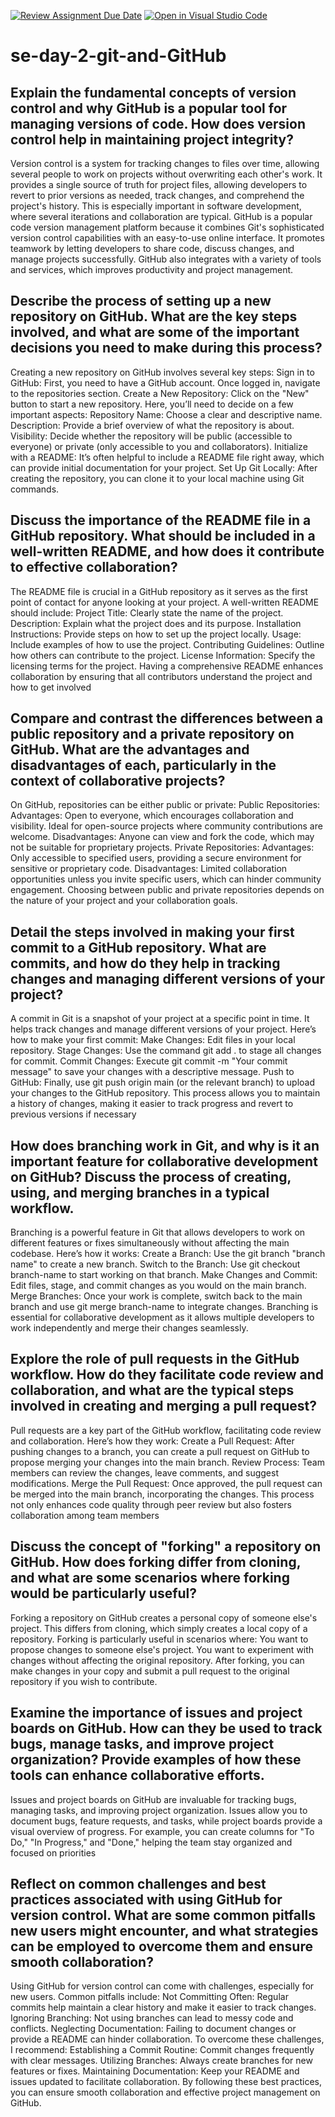[![Review Assignment Due Date](https://classroom.github.com/assets/deadline-readme-button-22041afd0340ce965d47ae6ef1cefeee28c7c493a6346c4f15d667ab976d596c.svg)](https://classroom.github.com/a/8wgCKhpZ)
[![Open in Visual Studio Code](https://classroom.github.com/assets/open-in-vscode-2e0aaae1b6195c2367325f4f02e2d04e9abb55f0b24a779b69b11b9e10269abc.svg)](https://classroom.github.com/online_ide?assignment_repo_id=15594809&assignment_repo_type=AssignmentRepo)
# se-day-2-git-and-GitHub
## Explain the fundamental concepts of version control and why GitHub is a popular tool for managing versions of code. How does version control help in maintaining project integrity?

Version control is a system for tracking changes to files over time, allowing several people to work on projects without overwriting each other's work. It provides a single source of truth for project files, allowing developers to revert to prior versions as needed, track changes, and comprehend the project's history. This is especially important in software development, where several iterations and collaboration are typical.
GitHub is a popular code version management platform because it combines Git's sophisticated version control capabilities with an easy-to-use online interface. It promotes teamwork by letting developers to share code, discuss changes, and manage projects successfully. GitHub also integrates with a variety of tools and services, which improves productivity and project management.

## Describe the process of setting up a new repository on GitHub. What are the key steps involved, and what are some of the important decisions you need to make during this process?

Creating a new repository on GitHub involves several key steps:
  Sign in to GitHub: First, you need to have a GitHub account. Once logged in, navigate to the repositories section.
  Create a New Repository: Click on the "New" button to start a new repository. Here, you’ll need to decide on a few important aspects:
  Repository Name: Choose a clear and descriptive name.
  Description: Provide a brief overview of what the repository is about.
  Visibility: Decide whether the repository will be public (accessible to everyone) or private (only accessible to you and collaborators).
  Initialize with a README: It’s often helpful to include a README file right away, which can provide initial documentation for your project.
  Set Up Git Locally: After creating the repository, you can clone it to your local machine using Git commands.

## Discuss the importance of the README file in a GitHub repository. What should be included in a well-written README, and how does it contribute to effective collaboration?

The README file is crucial in a GitHub repository as it serves as the first point of contact for anyone looking at your project. A well-written README should include:
Project Title: Clearly state the name of the project.
Description: Explain what the project does and its purpose.
Installation Instructions: Provide steps on how to set up the project locally.
Usage: Include examples of how to use the project.
Contributing Guidelines: Outline how others can contribute to the project.
License Information: Specify the licensing terms for the project.
Having a comprehensive README enhances collaboration by ensuring that all contributors understand the project and how to get involved

## Compare and contrast the differences between a public repository and a private repository on GitHub. What are the advantages and disadvantages of each, particularly in the context of collaborative projects?

On GitHub, repositories can be either public or private:
Public Repositories:
Advantages: Open to everyone, which encourages collaboration and visibility. Ideal for open-source projects where community contributions are welcome.
Disadvantages: Anyone can view and fork the code, which may not be suitable for proprietary projects.
Private Repositories:
Advantages: Only accessible to specified users, providing a secure environment for sensitive or proprietary code.
Disadvantages: Limited collaboration opportunities unless you invite specific users, which can hinder community engagement.
Choosing between public and private repositories depends on the nature of your project and your collaboration goals.

## Detail the steps involved in making your first commit to a GitHub repository. What are commits, and how do they help in tracking changes and managing different versions of your project?

A commit in Git is a snapshot of your project at a specific point in time. It helps track changes and manage different versions of your project. Here’s how to make your first commit:
Make Changes: Edit files in your local repository.
Stage Changes: Use the command git add . to stage all changes for commit.
Commit Changes: Execute git commit -m "Your commit message" to save your changes with a descriptive message.
Push to GitHub: Finally, use git push origin main (or the relevant branch) to upload your changes to the GitHub repository.
This process allows you to maintain a history of changes, making it easier to track progress and revert to previous versions if necessary

## How does branching work in Git, and why is it an important feature for collaborative development on GitHub? Discuss the process of creating, using, and merging branches in a typical workflow.

Branching is a powerful feature in Git that allows developers to work on different features or fixes simultaneously without affecting the main codebase. Here’s how it works:
Create a Branch: Use the git branch "branch name" to create a new branch.
Switch to the Branch: Use git checkout branch-name to start working on that branch.
Make Changes and Commit: Edit files, stage, and commit changes as you would on the main branch.
Merge Branches: Once your work is complete, switch back to the main branch and use git merge branch-name to integrate changes.
Branching is essential for collaborative development as it allows multiple developers to work independently and merge their changes seamlessly.

## Explore the role of pull requests in the GitHub workflow. How do they facilitate code review and collaboration, and what are the typical steps involved in creating and merging a pull request?

Pull requests are a key part of the GitHub workflow, facilitating code review and collaboration. Here’s how they work:
Create a Pull Request: After pushing changes to a branch, you can create a pull request on GitHub to propose merging your changes into the main branch.
Review Process: Team members can review the changes, leave comments, and suggest modifications.
Merge the Pull Request: Once approved, the pull request can be merged into the main branch, incorporating the changes.
This process not only enhances code quality through peer review but also fosters collaboration among team members

## Discuss the concept of "forking" a repository on GitHub. How does forking differ from cloning, and what are some scenarios where forking would be particularly useful?

Forking a repository on GitHub creates a personal copy of someone else's project. This differs from cloning, which simply creates a local copy of a repository. Forking is particularly useful in scenarios where:
You want to propose changes to someone else's project.
You want to experiment with changes without affecting the original repository.
After forking, you can make changes in your copy and submit a pull request to the original repository if you wish to contribute.

## Examine the importance of issues and project boards on GitHub. How can they be used to track bugs, manage tasks, and improve project organization? Provide examples of how these tools can enhance collaborative efforts.

Issues and project boards on GitHub are invaluable for tracking bugs, managing tasks, and improving project organization. Issues allow you to document bugs, feature requests, and tasks, while project boards provide a visual overview of progress. For example, you can create columns for "To Do," "In Progress," and "Done," helping the team stay organized and focused on priorities

## Reflect on common challenges and best practices associated with using GitHub for version control. What are some common pitfalls new users might encounter, and what strategies can be employed to overcome them and ensure smooth collaboration?

Using GitHub for version control can come with challenges, especially for new users. Common pitfalls include:
Not Committing Often: Regular commits help maintain a clear history and make it easier to track changes.
Ignoring Branching: Not using branches can lead to messy code and conflicts.
Neglecting Documentation: Failing to document changes or provide a README can hinder collaboration.
To overcome these challenges, I recommend:
Establishing a Commit Routine: Commit changes frequently with clear messages.
Utilizing Branches: Always create branches for new features or fixes.
Maintaining Documentation: Keep your README and issues updated to facilitate collaboration.
By following these best practices, you can ensure smooth collaboration and effective project management on GitHub.
